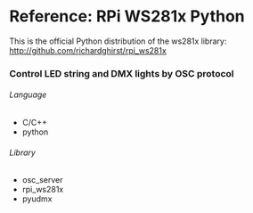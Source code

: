 # Reference: RPi WS281x Python

This is the official Python distribution of the ws281x library: http://github.com/richardghirst/rpi_ws281x

### Control LED string and DMX lights by OSC protocol
###### Language
- C/C++
- python

###### Library
- osc_server
- rpi_ws281x
- pyudmx
